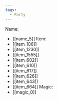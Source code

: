 ```yaml
---
tags:
  - Party
---
```

Name:
- [[name_5]]
Item:
- [[item_106]]
- [[item_1230]]
- [[item_1555]]
- [[item_602]]
- [[item_610]]
- [[item_617]]
- [[item_626]]
- [[item_643]]
- [[item_664]]
Magic:
- [[magic_0]]
